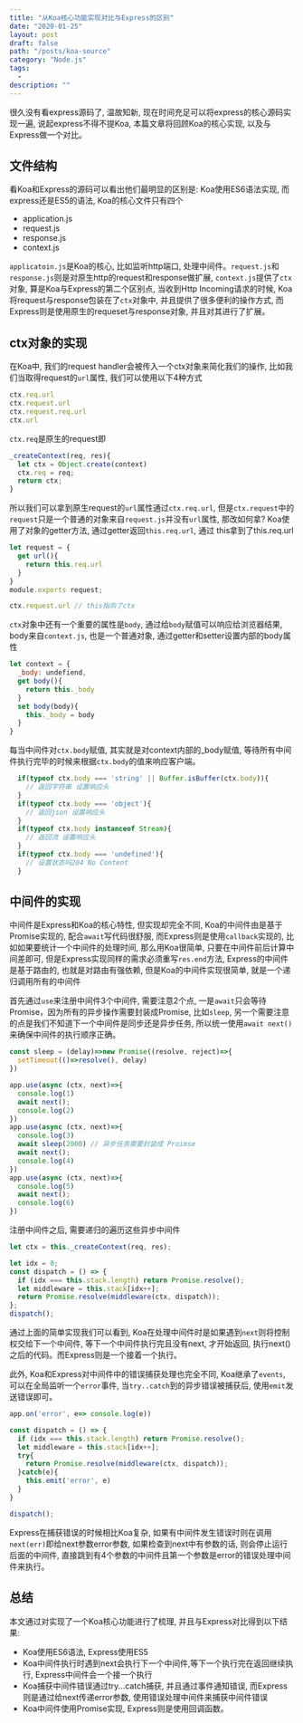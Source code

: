 ```yaml
---
title: "从Koa核心功能实现对比与Express的区别"
date: "2020-01-25"
layout: post
draft: false
path: "/posts/koa-source"
category: "Node.js"
tags:
  - 
description: ""
---
```


很久没有看express源码了, 温故知新, 现在时间充足可以将express的核心源码实现一遍, 说起express不得不提Koa, 本篇文章将回顾Koa的核心实现, 以及与Express做一个对比。

## 文件结构

看Koa和Express的源码可以看出他们最明显的区别是: Koa使用ES6语法实现, 而express还是ES5的语法, Koa的核心文件只有四个

- application.js
- request.js
- response.js
- context.js

`applicatoin.js`是Koa的核心, 比如监听http端口, 处理中间件。`request.js`和`response.js`则是对原生http的request和response做扩展, `context.js`提供了`ctx`对象, 算是Koa与Express的第二个区别点, 当收到Http Incoming请求的时候, Koa将request与response包装在了`ctx`对象中, 并且提供了很多便利的操作方式, 而Express则是使用原生的requeset与response对象, 并且对其进行了扩展。

## ctx对象的实现

在Koa中, 我们的request handler会被传入一个ctx对象来简化我们的操作, 比如我们当取得request的`url`属性, 我们可以使用以下4种方式

```javascript
ctx.req.url
ctx.request.url
ctx.request.req.url
ctx.url
```

`ctx.req`是原生的request即

```javascript
_createContext(req, res){
  let ctx = Object.create(context)
  ctx.req = req;
  return ctx;
}
```

所以我们可以拿到原生request的`url`属性通过`ctx.req.url`, 但是`ctx.request`中的`request`只是一个普通的对象来自`request.js`并没有`url`属性, 那改如何拿? Koa使用了对象的getter方法, 通过getter返回`this.req.url`, 通过 this拿到了this.req.url

```javascript
let request = {
  get url(){
    return this.req.url
  }
}
module.exports request;

ctx.request.url // this指向了ctx
```

`ctx`对象中还有一个重要的属性是`body`, 通过给`body`赋值可以响应给浏览器结果, body来自`context.js`, 也是一个普通对象, 通过getter和setter设置内部的body属性

```javascript
let context = {
  _body: undefiend,
  get body(){
    return this._body
  }
  set body(body){
    this._body = body
  }
}
```

每当中间件对`ctx.body`赋值, 其实就是对context内部的_body赋值, 等待所有中间件执行完毕的时候来根据`ctx.body`的值来响应客户端。

```javascript
  if(typeof ctx.body === 'string' || Buffer.isBuffer(ctx.body)){
    // 返回字符串 设置响应头 
  }
  if(typeof ctx.body === 'object'){
    // 返回json 设置响应头 
  }
  if(typeof ctx.body instanceof Stream){
    // 返回流 设置响应头 
  }
  if(typeof ctx.body === 'undefined'){
    // 设置状态吗204 No Content
  }
```

## 中间件的实现

中间件是Express和Koa的核心特性, 但实现却完全不同, Koa的中间件由是基于Promise实现的, 配合`await`写代码很舒服, 而Express则是使用`callback`实现的, 比如如果要统计一个中间件的处理时间, 那么用Koa很简单, 只要在中间件前后计算中间差即可, 但是Express实现同样的需求必须重写`res.end`方法, Express的中间件是基于路由的, 也就是对路由有强依赖, 但是Koa的中间件实现很简单, 就是一个递归调用所有的中间件  

首先通过`use`来注册中间件3个中间件, 需要注意2个点, 一是`await`只会等待Promise，因为所有的异步操作需要封装成Promise, 比如`sleep`, 另一个需要注意的点是我们不知道下一个中间件是同步还是异步任务, 所以统一使用`await next()`来确保中间件的执行顺序正确。

```javascript
const sleep = (delay)=>new Promise((resolve, reject)=>{
  setTimeout(()=>resolve(), delay)
})

app.use(async (ctx, next)=>{
  console.log(1)
  await next();
  console.log(2)
})
app.use(async (ctx, next)=>{
  console.log(3)
  await sleep(2000) // 异步任务需要封装成 Proimse
  await next();
  console.log(4)
})
app.use(async (ctx, next)=>{
  console.log(5)
  await next();
  console.log(6)
})
```

注册中间件之后, 需要递归的遍历这些异步中间件

```javascript
let ctx = this._createContext(req, res);

let idx = 0;
const dispatch = () => {
  if (idx === this.stack.length) return Promise.resolve();
  let middleware = this.stack[idx++];
  return Promise.resolve(middleware(ctx, dispatch));
};
dispatch();
```

通过上面的简单实现我们可以看到, Koa在处理中间件时是如果遇到`next`则将控制权交给下一个中间件, 等下一个中间件执行完且没有next, 才开始返回, 执行next()之后的代码。而Express则是一个接着一个执行。

此外, Koa和Express对中间件中的错误捕获处理也完全不同, Koa继承了`events`, 可以在全局监听一个`error`事件, 当`try..catch`到的异步错误被捕获后, 使用`emit`发送错误即可。

```javascript
app.on('error', e=> console.log(e))

const dispatch = () => {
  if (idx === this.stack.length) return Promise.resolve();
  let middleware = this.stack[idx++];
  try{
    return Promise.resolve(middleware(ctx, dispatch));
  }catch(e){
    this.emit('error', e)
  }
}

dispatch();
```

Express在捕获错误的时候相比Koa复杂, 如果有中间件发生错误时则在调用`next(err)`即给next参数error参数, 如果检查到next中有参数的话, 则会停止运行后面的中间件, 直接跳到有4个参数的中间件且第一个参数是error的错误处理中间件来执行。

## 总结

本文通过对实现了一个Koa核心功能进行了梳理, 并且与Express对比得到以下结果:

- Koa使用ES6语法, Express使用ES5
- Koa中间件执行时遇到next会执行下一个中间件,等下一个执行完在返回继续执行, Express中间件会一个接一个执行
- Koa捕获中间件错误通过try...catch捕获, 并且通过事件通知错误, 而Express则是通过给next传递error参数, 使用错误处理中间件来捕获中间件错误
- Koa中间件使用Promise实现, Express则是使用回调函数。
